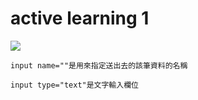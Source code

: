 # active learning 1

![](https://i.imgur.com/oDdvTvY.png)

```
input name=""是用來指定送出去的該筆資料的名稱
```

```
input type="text"是文字輸入欄位
```
